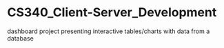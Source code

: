# CS340_Client-Server_Development
dashboard project presenting interactive tables/charts with data from a database
